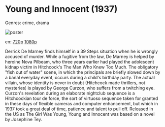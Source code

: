 # Young and Innocent (1937)

Genres: crime, drama

![poster](http://image.tmdb.org/t/p/w500/8teH96d4Hcg1BWwCePXcuHrcYxw.jpg)

en:
  [720p](magnet:?xt=urn:btih:464DF337A5DAF4DAA5021CECF905B5B2DF200CF7&tr=udp://glotorrents.pw:6969/announce&tr=udp://tracker.opentrackr.org:1337/announce&tr=udp://torrent.gresille.org:80/announce&tr=udp://tracker.openbittorrent.com:80&tr=udp://tracker.coppersurfer.tk:6969&tr=udp://tracker.leechers-paradise.org:6969&tr=udp://p4p.arenabg.ch:1337&tr=udp://tracker.internetwarriors.net:1337)
  [1080p](magnet:?xt=urn:btih:CE2090B5778B58B80EC0DAE1AD01D9F4E906810D&tr=udp://glotorrents.pw:6969/announce&tr=udp://tracker.opentrackr.org:1337/announce&tr=udp://torrent.gresille.org:80/announce&tr=udp://tracker.openbittorrent.com:80&tr=udp://tracker.coppersurfer.tk:6969&tr=udp://tracker.leechers-paradise.org:6969&tr=udp://p4p.arenabg.ch:1337&tr=udp://tracker.internetwarriors.net:1337)
  


Derrick De Marney finds himself in a 39 Steps situation when he is wrongly accused of murder. While a fugitive from the law, De Marney is helped by heroine Nova Pilbeam, who three years earlier had played the adolescent kidnap victim in Hitchcock's The Man Who Knew Too Much. The obligatory "fish out of water" scene, in which the principals are briefly slowed down by a banal everyday event, occurs during a child's birthday party. The actual villain, whose identity is never in doubt (Hitchcock made thrillers, not mysteries) is played by George Curzon, who suffers from a twitching eye. Curzon's revelation during an elaborate nightclub sequence is a Hitchcockian tour de force, the sort of virtuoso sequence taken for granted in these days of flexible cameras and computer enhancement, but which in 1937 took a great deal of time, patience and talent to pull off. Released in the US as The Girl Was Young, Young and Innocent was based on a novel by Josephine Tey.